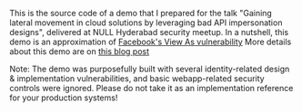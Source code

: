 This is the source code of a demo that I prepared for the talk "Gaining lateral movement in cloud solutions by leveraging bad API impersonation designs", delivered at NULL Hyderabad security meetup.
In a nutshell, this demo is an approximation of [Facebook's View As vulnerability](https://newsroom.fb.com/news/2018/09/security-update/)
More details about this demo are on [this blog post](http://blog.novogeek.com/2018/10/27/perils-of-bad-api-impersonation-design/)

Note: The demo was purposefully built with several identity-related design & implementation vulnerabilities, and basic webapp-related security controls were ignored. Please do not take it as an implementation reference for your production systems!
